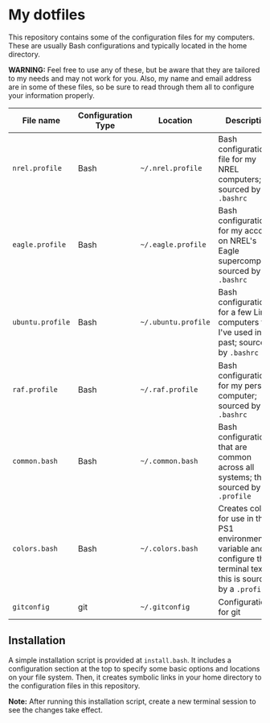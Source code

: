 
# My dotfiles

This repository contains some of the configuration files for my computers.
These are usually Bash configurations and typically located in the home directory.

**WARNING:** Feel free to use any of these, but be aware that they are tailored to my needs
and may not work for you. Also, my name and email address are in some of these files, so
be sure to read through them all to configure your information properly.

| File name | Configuration Type | Location |  Description |
|-----------|--------------------|----------|--------------|
| `nrel.profile` | Bash | `~/.nrel.profile` | Bash configuration file for my NREL computers; sourced by `.bashrc` |
| `eagle.profile` | Bash | `~/.eagle.profile` | Bash configuration for my account on NREL's Eagle supercomputer; sourced by `.bashrc` |
| `ubuntu.profile` | Bash | `~/.ubuntu.profile` | Bash configuration for a few Linux computers that I've used in the past; sourced by `.bashrc` |
| `raf.profile` | Bash | `~/.raf.profile` | Bash configuration for my personal computer; sourced by `.bashrc` |
| `common.bash` | Bash | `~/.common.bash` | Bash configurations that are common across all systems; this is sourced by a `.profile` |
| `colors.bash` | Bash | `~/.colors.bash` | Creates colors for use in the PS1 environment variable and to configure the terminal text; this is sourced by a `.profile` |
| `gitconfig` | git | `~/.gitconfig` | Configuration for git |

## Installation

A simple installation script is provided at `install.bash`.
It includes a configuration section at the top to specify some basic options and
locations on your file system.
Then, it creates symbolic links in your home directory to the configuration files
in this repository.

**Note:** After running this installation script, create a new terminal session to
see the changes take effect.
